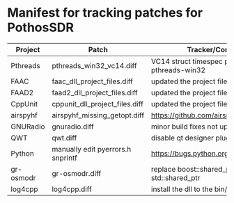# Manifest for tracking patches for PothosSDR

| Project       | Patch                                | Tracker/Comments                                      |
| ------------- | ------------------------------------ | ----------------------------------------------------- |
| Pthreads      | pthreads_win32_vc14.diff             | VC14 struct timespec patches for pthreads-win32       |
| FAAC          | faac_dll_project_files.diff          | updated the project files for faac                    |
| FAAD2         | faad2_dll_project_files.diff         | updated the project files for faad2                   |
| CppUnit       | cppunit_dll_project_files.diff       | updated the project files for cppunit                 |
| airspyhf      | airspyhf_missing_getopt.diff         | https://github.com/airspy/airspyhf/pull/28            |
| GNURadio      | gnuradio.diff                        | minor build fixes not upstreamed                      |
| QWT           | qwt.diff                             | disable qt designer plugin                            |
| Python        | manually edit pyerrors.h snprintf    | https://bugs.python.org/issue36020                    |
| gr-osmodr     | gr-osmodr.diff                       | replace boost::shared_ptr with std::shared_ptr        |
| log4cpp       | log4cpp.diff                         | install the dll to the bin/ directory                 |

